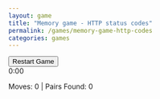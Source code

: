 ```yaml
---
layout: game
title: "Memory game - HTTP status codes"
permalink: /games/memory-game-http-codes
categories: games
---
```


<link rel="stylesheet" href="/assets/css/memory_game.css">
<div class="game-header">
  <button id="restart" class="restart-btn">Restart Game</button>
  <div id="timer">0:00</div>
  <p class="stats">Moves: <span id="moves">0</span> | Pairs Found: <span id="pairs">0</span></p>
</div>

<div class="game-complete-wrapper">
  <div id="game-complete-message" style="display: none;">Game complete! 🎉</div>
</div>
<div class="game-container" id="gameBoard"></div>
<script type="module" src="/assets/js/memoryGame.js"></script>
